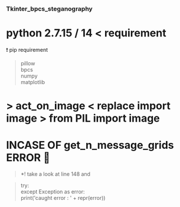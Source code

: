 ### Tkinter_bpcs_steganography

# python 2.7.15 / 14 < requirement

:exclamation: pip requirement<br/>

> pillow<br/>
> bpcs<br/>
> numpy<br/>
> matplotlib<br/>

# > act_on_image < replace import image > from PIL import image

# INCASE OF get_n_message_grids ERROR :eyes:	

> *! take a look at line 148 and<br/>

> try:<br/>
> except Exception as error:<br/>
>     print('caught error : ' + repr(error))<br/>